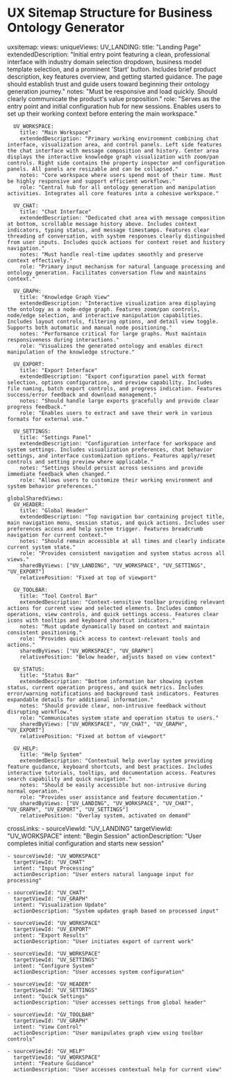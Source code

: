 # UX Sitemap Structure for Business Ontology Generator
uxsitemap:
  views:
    uniqueViews:
      UV_LANDING:
        title: "Landing Page"
        extendedDescription: "Initial entry point featuring a clean, professional interface with industry domain selection dropdown, business model template selection, and a prominent 'Start' button. Includes brief product description, key features overview, and getting started guidance. The page should establish trust and guide users toward beginning their ontology generation journey."
        notes: "Must be responsive and load quickly. Should clearly communicate the product's value proposition."
        role: "Serves as the entry point and initial configuration hub for new sessions. Enables users to set up their working context before entering the main workspace."

      UV_WORKSPACE:
        title: "Main Workspace"
        extendedDescription: "Primary working environment combining chat interface, visualization area, and control panels. Left side features the chat interface with message composition and history. Center area displays the interactive knowledge graph visualization with zoom/pan controls. Right side contains the property inspector and configuration panels. All panels are resizable and can be collapsed."
        notes: "Core workspace where users spend most of their time. Must be highly responsive and support efficient workflows."
        role: "Central hub for all ontology generation and manipulation activities. Integrates all core features into a cohesive workspace."

      UV_CHAT:
        title: "Chat Interface"
        extendedDescription: "Dedicated chat area with message composition at bottom, scrollable message history above. Includes context indicators, typing status, and message timestamps. Features clear threading of conversation, with system responses clearly distinguished from user inputs. Includes quick actions for context reset and history navigation."
        notes: "Must handle real-time updates smoothly and preserve context effectively."
        role: "Primary input mechanism for natural language processing and ontology generation. Facilitates conversation flow and maintains context."

      UV_GRAPH:
        title: "Knowledge Graph View"
        extendedDescription: "Interactive visualization area displaying the ontology as a node-edge graph. Features zoom/pan controls, node/edge selection, and interactive manipulation capabilities. Includes layout controls, filtering options, and detail view toggle. Supports both automatic and manual node positioning."
        notes: "Performance critical for large graphs. Must maintain responsiveness during interactions."
        role: "Visualizes the generated ontology and enables direct manipulation of the knowledge structure."

      UV_EXPORT:
        title: "Export Interface"
        extendedDescription: "Export configuration panel with format selection, options configuration, and preview capability. Includes file naming, batch export controls, and progress indication. Features success/error feedback and download management."
        notes: "Should handle large exports gracefully and provide clear progress feedback."
        role: "Enables users to extract and save their work in various formats for external use."

      UV_SETTINGS:
        title: "Settings Panel"
        extendedDescription: "Configuration interface for workspace and system settings. Includes visualization preferences, chat behavior settings, and interface customization options. Features apply/reset controls and setting preview where applicable."
        notes: "Settings should persist across sessions and provide immediate feedback when changed."
        role: "Allows users to customize their working environment and system behavior preferences."

    globalSharedViews:
      GV_HEADER:
        title: "Global Header"
        extendedDescription: "Top navigation bar containing project title, main navigation menu, session status, and quick actions. Includes user preferences access and help system trigger. Features breadcrumb navigation for current context."
        notes: "Should remain accessible at all times and clearly indicate current system state."
        role: "Provides consistent navigation and system status across all views."
        sharedByViews: ["UV_LANDING", "UV_WORKSPACE", "UV_SETTINGS", "UV_EXPORT"]
        relativePosition: "Fixed at top of viewport"

      GV_TOOLBAR:
        title: "Tool Control Bar"
        extendedDescription: "Context-sensitive toolbar providing relevant actions for current view and selected elements. Includes common operations, view controls, and quick settings access. Features clear icons with tooltips and keyboard shortcut indicators."
        notes: "Must update dynamically based on context and maintain consistent positioning."
        role: "Provides quick access to context-relevant tools and actions."
        sharedByViews: ["UV_WORKSPACE", "UV_GRAPH"]
        relativePosition: "Below header, adjusts based on view context"

      GV_STATUS:
        title: "Status Bar"
        extendedDescription: "Bottom information bar showing system status, current operation progress, and quick metrics. Includes error/warning notifications and background task indicators. Features expandable details for additional information."
        notes: "Should provide clear, non-intrusive feedback without disrupting workflow."
        role: "Communicates system state and operation status to users."
        sharedByViews: ["UV_WORKSPACE", "UV_CHAT", "UV_GRAPH", "UV_EXPORT"]
        relativePosition: "Fixed at bottom of viewport"

      GV_HELP:
        title: "Help System"
        extendedDescription: "Contextual help overlay system providing feature guidance, keyboard shortcuts, and best practices. Includes interactive tutorials, tooltips, and documentation access. Features search capability and quick navigation."
        notes: "Should be easily accessible but non-intrusive during normal operation."
        role: "Provides user assistance and feature documentation."
        sharedByViews: ["UV_LANDING", "UV_WORKSPACE", "UV_CHAT", "UV_GRAPH", "UV_EXPORT", "UV_SETTINGS"]
        relativePosition: "Overlay system, activated on demand"

  crossLinks:
    - sourceViewId: "UV_LANDING"
      targetViewId: "UV_WORKSPACE"
      intent: "Begin Session"
      actionDescription: "User completes initial configuration and starts new session"

    - sourceViewId: "UV_WORKSPACE"
      targetViewId: "UV_CHAT"
      intent: "Input Processing"
      actionDescription: "User enters natural language input for processing"

    - sourceViewId: "UV_CHAT"
      targetViewId: "UV_GRAPH"
      intent: "Visualization Update"
      actionDescription: "System updates graph based on processed input"

    - sourceViewId: "UV_WORKSPACE"
      targetViewId: "UV_EXPORT"
      intent: "Export Results"
      actionDescription: "User initiates export of current work"

    - sourceViewId: "UV_WORKSPACE"
      targetViewId: "UV_SETTINGS"
      intent: "Configure System"
      actionDescription: "User accesses system configuration"

    - sourceViewId: "GV_HEADER"
      targetViewId: "UV_SETTINGS"
      intent: "Quick Settings"
      actionDescription: "User accesses settings from global header"

    - sourceViewId: "GV_TOOLBAR"
      targetViewId: "UV_GRAPH"
      intent: "View Control"
      actionDescription: "User manipulates graph view using toolbar controls"

    - sourceViewId: "GV_HELP"
      targetViewId: "UV_WORKSPACE"
      intent: "Feature Guidance"
      actionDescription: "User accesses contextual help for current view"
